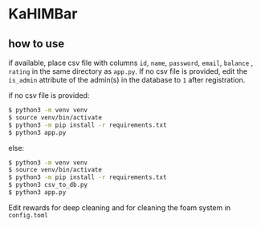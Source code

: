 # KaHIMBar
## how to use
if available, place csv file with columns `id`, `name`, `password`, `email`, `balance` , `rating` in the same directory as `app.py`.
If no csv file is provided, edit the `is_admin` attribute of the admin(s) in the database to `1` after registration.

if no csv file is provided:
```bash
$ python3 -m venv venv
$ source venv/bin/activate
$ python3 -m pip install -r requirements.txt
$ python3 app.py
```
else:
```bash
$ python3 -m venv venv
$ source venv/bin/activate
$ python3 -m pip install -r requirements.txt
$ python3 csv_to_db.py
$ python3 app.py
```
Edit rewards for deep cleaning and for cleaning the foam system in `config.toml`
    